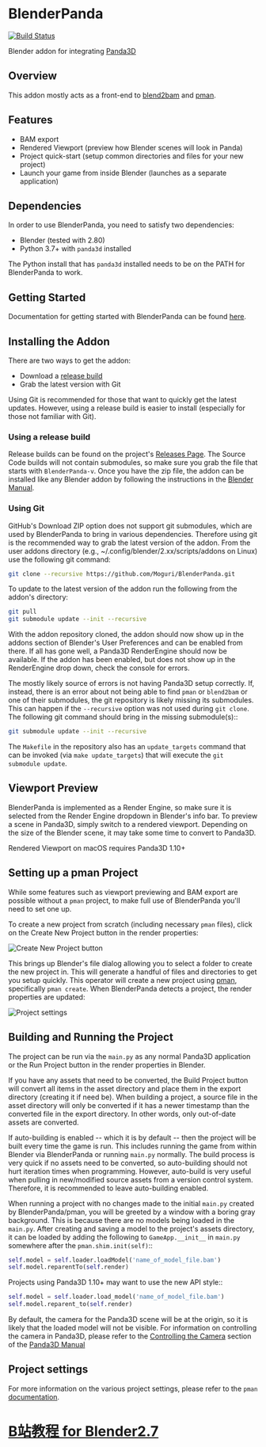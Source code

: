 # BlenderPanda
[![Build Status](https://travis-ci.org/Moguri/BlenderPanda.svg?branch=master)](https://travis-ci.org/Moguri/BlenderPanda)

Blender addon for integrating [Panda3D](http://www.panda3d.org/)

## Overview
This addon mostly acts as a front-end to [blend2bam](https://github.com/Moguri/panda3d-blend2bam) and [pman](https://github.com/Moguri/pman).

## Features
* BAM export
* Rendered Viewport (preview how Blender scenes will look in Panda)
* Project quick-start (setup common directories and files for your new project)
* Launch your game from inside Blender (launches as a separate application)

## Dependencies
In order to use BlenderPanda, you need to satisfy two dependencies:

* Blender (tested with 2.80)
* Python 3.7+ with `panda3d` installed

The Python install that has `panda3d` installed needs to be on the PATH for BlenderPanda to work.

## Getting Started
Documentation for getting started with BlenderPanda can be found [here](https://blenderpanda.readthedocs.org/en/latest/getting_started.html).
## Installing the Addon
There are two ways to get the addon:

* Download a [release build](https://github.com/Moguri/BlenderPanda/releases)
* Grab the latest version with Git

Using Git is recommended for those that want to quickly get the latest updates.
However, using a release build is easier to install (especially for those not familiar with Git).

### Using a release build
Release builds can be found on the project's [Releases Page](https://github.com/Moguri/BlenderPanda/releases).
The Source Code builds will not contain submodules, so make sure you grab the file that starts with `BlenderPanda-v`.
Once you have the zip file, the addon can be installed like any Blender addon by following the instructions in the [Blender Manual](https://www.blender.org/manual/preferences/addons.html).

### Using Git
GitHub's Download ZIP option does not support git submodules, which are used by BlenderPanda to bring in various dependencies.
Therefore using git is the recommended way to grab the latest version of the addon.
From the user addons directory (e.g., ~/.config/blender/2.xx/scripts/addons on Linux) use the following git command:

```bash
git clone --recursive https://github.com/Moguri/BlenderPanda.git
```

To update to the latest version of the addon run the following from the addon's directory:

```bash
git pull
git submodule update --init --recursive
```

With the addon repository cloned, the addon should now show up in the addons section of Blender's User Preferences and can be enabled from there.
If all has gone well, a Panda3D RenderEngine should now be available.
If the addon has been enabled, but does not show up in the RenderEngine drop down, check the console for errors.

The mostly likely source of errors is not having Panda3D setup correctly.
If, instead, there is an error about not being able to find `pman` or `blend2bam` or one of their submodules, the git repository is likely missing its submodules.
This can happen if the `--recursive` option was not used during `git clone`.
The following git command should bring in the missing submodule(s)::

```bash
git submodule update --init --recursive
```

The `Makefile` in the repository also has an `update_targets` command that can be invoked (via `make update_targets`) that will execute the `git submodule update`.


## Viewport Preview
BlenderPanda is implemented as a Render Engine, so make sure it is selected from the Render Engine dropdown in Blender's info bar.
To preview a scene in Panda3D, simply switch to a rendered viewport.
Depending on the size of the Blender scene, it may take some time to convert to Panda3D.

Rendered Viewport on macOS requires Panda3D 1.10+

## Setting up a pman Project
While some features such as viewport previewing and BAM export are possible without a `pman` project, to make full use of BlenderPanda you'll need to set one up.

To create a new project from scratch (including necessary `pman` files), click on the Create New Project button in the render properties:

![Create New Project button](images/create_project.png)

This brings up Blender's file dialog allowing you to select a folder to create the new project in.
This will generate a handful of files and directories to get you setup quickly.
This operator will create a new project using [pman](https://github.com/Moguri/pman), specifically `pman create`.
When BlenderPanda detects a project, the render properties are updated:

![Project settings](images/project_settings.png)

## Building and Running the Project
The project can be run via the `main.py` as any normal Panda3D application or the Run Project button in the render properties in Blender.

If you have any assets that need to be converted, the Build Project button will convert all items in the asset directory and place them in the export directory (creating it if need be).
When building a project, a source file in the asset directory will only be converted if it has a newer timestamp than the converted file in the export directory.
In other words, only out-of-date assets are converted.

If auto-building is enabled -- which it is by default -- then the project will be built every time the game is run.
This includes running the game from within Blender via BlenderPanda or running `main.py` normally.
The build process is very quick if no assets need to be converted, so auto-building should not hurt iteration times when programming.
However, auto-build is very useful when pulling in new/modified source assets from a version control system.
Therefore, it is recommended to leave auto-building enabled.

When running a project with no changes made to the initial `main.py` created by BlenderPanda/pman, you will be greeted by a window with a boring gray background.
This is because there are no models being loaded in the `main.py`.
After creating and saving a model to the project's assets directory, it can be loaded by adding the following to `GameApp.__init__` in `main.py` somewhere after the `pman.shim.init(self)`::

```python
self.model = self.loader.loadModel('name_of_model_file.bam')
self.model.reparentTo(self.render)
```

Projects using Panda3D 1.10+ may want to use the new API style::

```python
self.model = self.loader.load_model('name_of_model_file.bam')
self.model.reparent_to(self.render)
```

By default, the camera for the Panda3D scene will be at the origin, so it is likely that the loaded model will not be visible.
For information on controlling the camera in Panda3D, please refer to the [Controlling the Camera](https://www.panda3d.org/manual/index.php/Controlling_the_Camera) section of the [Panda3D Manual](https://www.panda3d.org/manual/index.php/Main_Page)

## Project settings
For more information on the various project settings, please refer to the `pman` [documentation](https://github.com/Moguri/pman).

# [B站教程 for Blender2.7](https://www.bilibili.com/video/av50200055)
